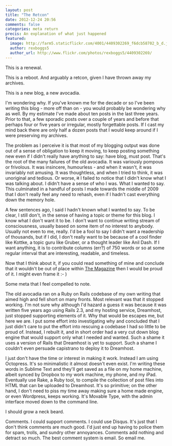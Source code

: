 ```yaml
---
layout: post
title: "The Retcon"
date: 2012-12-24 20:56
comments: false
categories: meta return
precis: An explanation of what just happened
featured: 
  image: http://farm5.staticflickr.com/4001/4409302269_f6dcb58702_b_d.jpg
  author: rexboggs5
  author_url: http://www.flickr.com/photos/rexboggs5/4409302269/
---
```

This is a renewal.


This is a reboot. And arguably a retcon, given I have thrown away my archives.

This is a new blog, a new avocadia.

I'm wondering why. If you've known me for the decade or so I've been writing this blog - more off than on - you would probably be wondering why as well. By my estimate I've made about ten posts in the last three years. Prior to that, a few sporadic posts over a couple of years and before that perhaps four or five years or irregular, mostly forgettable posts. If I cast my mind back there are only half a dozen posts that I would keep around if I were preserving my archives.

The problem as I perceive it is that most of my blogging output was done out of a sense of obligation to keep it moving, to keep posting something new even if I didn't really have anything to say: have blog, must post. That's the root of the many failures of the old avocadia. It was variously pompous or frivolous. It was insincere, humourless - and when it wasn't, it was invariably not amusing. It was thoughtless, and when I tried to think, it was unoriginal and tedious. Or worse, <strike>it</strike> I failed to notice that I didn't know what I was talking about. I didn't have a sense of who I was. What I wanted to say. This culminated in a handful of posts I made towards the middle of 2009 that I don't really feel any need to rehash, even if I hadn't cast everything down the memory hole. 

A few sentences ago, I said I hadn't known what I wanted to say. To be clear, I still don't, in the sense of having a topic or theme for this blog. I know what I don't want it to be. I don't want to continue writing stream of consciousness, usually based on some item of no interest to anybody. Usually not even to me, really. I'd be a fool to say I didn't want a readership of thousands, but if I did, I don't really want to be because of a cool finder like Kottke, a topic guru like  Gruber, or a thought leader like Anil Dash. If I want anything, it is to contribute columns (err?) of 750 words or so at some regular interval that are interesting, readable, and timeless. 

Now that I think about it, if you could read something of mine and conclude that it wouldn't be out of place within [The Magazine](http://the-magazine.org "Marco Arment's The Magazine") then I would be proud of it. I might even frame it :- )

Some meta that I feel compelled to note.

The old avocadia ran on a Ruby on Rails codebase of my own writing that aimed high and fell short on many fronts. Most relevant was that it stopped working. I'm not sure why although I'd hazard a guess it was because it was written five years ago using Rails 2.3, and my hosting service, Dreamhost, just stopped supporting elements of it. Why that would be escapes me, but here we are. I put some effort into investigating why and concluded that I just didn't care to put the effort into rescuing a codebase I had so little to be proud of. Instead, I rebuilt it, and in short order had a very cut down blog engine that would support only what I needed and wanted. Such a shame it uses a version of Rails that Dreamhost is yet to support. Such a shame I couldn't even persuade capistrano to deploy it to Dreamhost.

I just don't have the time or interest in making it work. Instead I am using Octopress. It's so minimalistic it almost doesn't even exist. I'm writing these words in Sublime Text and they'll get saved as a file on my home machine, albeit synced by Dropbox to my work machine, my phone, and my iPad. Eventually use Rake, a Ruby tool, to compile the collection of post files into HTML that can be uploaded to Dreamhost. It's so primitive; on the other hand, I don't need to piss my time away making sure a home made engine, or even Wordpress, keeps working. It's Movable Type, with the admin interface moved down to the command line.

I should grow a neck beard.

Comments. I could support comments. I could use Disqus. It's just that I don't think comments are much good. I'd just end up having to police them for spam, trolls, and sundry other annoyances. Comments add nothing and detract so much. The best comment system is email. So email me.


